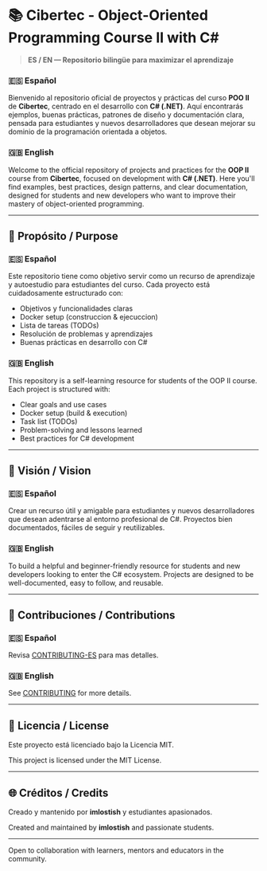 # 📚 Cibertec - Object-Oriented Programming Course II with C\#

> **ES / EN — Repositorio bilingüe para maximizar el aprendizaje**

### 🇪🇸 Español

Bienvenido al repositorio oficial de proyectos y prácticas del curso **POO II** de **Cibertec**, centrado en el desarrollo con **C# (.NET)**. Aquí encontrarás ejemplos, buenas prácticas, patrones de diseño y documentación clara, pensada para estudiantes y nuevos desarrolladores que desean mejorar su dominio de la programación orientada a objetos.

### 🇬🇧 English

Welcome to the official repository of projects and practices for the **OOP II** course from **Cibertec**, focused on development with **C# (.NET)**. Here you'll find examples, best practices, design patterns, and clear documentation, designed for students and new developers who want to improve their mastery of object-oriented programming.

---

## 📌 Propósito / Purpose

### 🇪🇸 Español

Este repositorio tiene como objetivo servir como un recurso de aprendizaje y autoestudio para estudiantes del curso. Cada proyecto está cuidadosamente estructurado con:

- Objetivos y funcionalidades claras
- Docker setup (construccion & ejecuccion)
- Lista de tareas (TODOs)
- Resolución de problemas y aprendizajes
- Buenas prácticas en desarrollo con C#

### 🇬🇧 English

This repository is a self-learning resource for students of the OOP II course. Each project is structured with:

- Clear goals and use cases
- Docker setup (build & execution)
- Task list (TODOs)
- Problem-solving and lessons learned
- Best practices for C# development

---

## 🚀 Visión / Vision

### 🇪🇸 Español

Crear un recurso útil y amigable para estudiantes y nuevos desarrolladores que desean adentrarse al entorno profesional de C#. Proyectos bien documentados, fáciles de seguir y reutilizables.

### 🇬🇧 English

To build a helpful and beginner-friendly resource for students and new developers looking to enter the C# ecosystem. Projects are designed to be well-documented, easy to follow, and reusable.

---

## 🤝 Contribuciones / Contributions

### 🇪🇸 Español

Revisa [CONTRIBUTING-ES](./CONTRIBUTING-ES.md) para mas detalles.

### 🇬🇧 English

See [CONTRIBUTING](./CONTRIBUTING-ES.md) for more details.

---

## 🧾 Licencia / License

Este proyecto está licenciado bajo la Licencia MIT.

This project is licensed under the MIT License.

---

## 🌐 Créditos / Credits

Creado y mantenido por **imlostish** y estudiantes apasionados.

Created and maintained by **imlostish** and passionate students.

---

Open to collaboration with learners, mentors and educators in the community.

